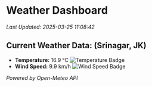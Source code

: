 
# Weather Dashboard

_Last Updated: 2025-03-25 11:08:42_

## Current Weather Data: (Srinagar, JK)
- **Temperature:** 16.9 °C ![Temperature Badge](https://img.shields.io/badge/Temperature-Low%20Temp-blue)
- **Wind Speed:** 9.9 km/h ![Wind Speed Badge](https://img.shields.io/badge/Wind%20Speed-Light%20Wind-blue)

*Powered by Open-Meteo API*

